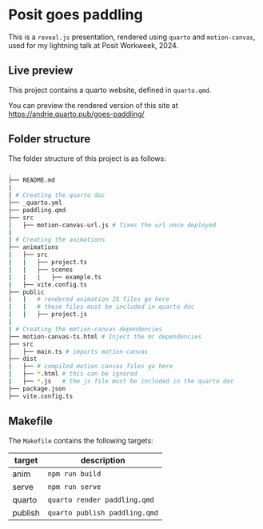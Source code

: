 
# Posit goes paddling

This is a `reveal.js` presentation, rendered using `quarto` and
`motion-canvas`, used for my lightning talk at Posit Workweek, 2024.

## Live preview

This project contains a quarto website, defined in `quarto.qmd`.

You can preview the rendered version of this site at
<https://andrie.quarto.pub/goes-paddling/>

## Folder structure

The folder structure of this project is as follows:

``` bash
.
├── README.md
|
| # Creating the quarto doc
├── _quarto.yml
├── paddling.qmd
├── src
│   ├── motion-canvas-url.js # fixes the url once deployed
|
| # Creating the animations
├── animations
|   ├── src
|   |   ├── project.ts
|   |   ├── scenes
|   |   |   ├── example.ts
|   ├── vite.config.ts
├── public
|   |   # rendered animation JS files go here
|   |   # these files must be included in quarto doc
|   |   ├── project.js
|
| # Creating the motion-canvas dependencies
├── motion-canvas-ts.html # Inject the mc dependencies
├── src
│   ├── main.ts # imports motion-canvas
├── dist
|   ├── # compiled motion canvas files go here
|   ├── *.html # this can be ignored
|   ├── *.js   # the js file must be included in the quarto doc
├── package.json
├── vite.config.ts
```

## Makefile

The `Makefile` contains the following targets:

| target  | description                   |
|---------|-------------------------------|
| anim    | `npm run build`               |
| serve   | `npm run serve`               |
| quarto  | `quarto render paddling.qmd`  |
| publish | `quarto publish paddling.qmd` |
